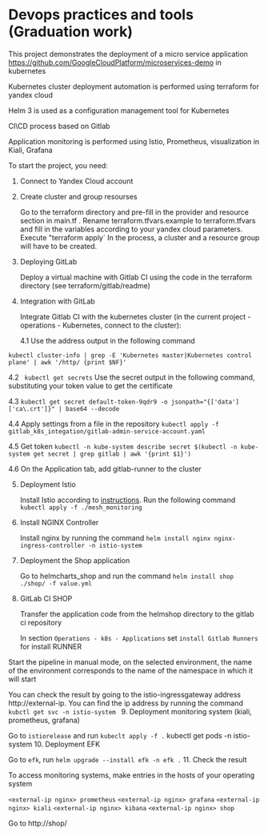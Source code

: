 # Devops practices and tools (Graduation work)
This project demonstrates the deployment of a micro service application https://github.com/GoogleCloudPlatform/microservices-demo in kubernetes <p>
Kubernetes cluster deployment automation is performed using terraform for yandex cloud <p>
Helm 3 is used as a configuration management tool for Kubernetes <p>
CI\CD process based on Gitlab<p>
Application monitoring is performed using Istio, Prometheus, visualization in Kiali, Grafana <p>

To start the project, you need: <p>
1. Connect to Yandex Cloud account<p> 

2. Create cluster and group resourses <p>
Go to the terraform directory and pre-fill in the provider and resource section in main.tf .
Rename terraform.tfvars.example to terraform.tfvars and fill in the variables according to your yandex cloud parameters.
Execute "terraform apply`
In the process, a cluster and a resource group will have to be created.

3. Deploying GitLab <p>
   Deploy a virtual machine with Gitlab CI using the code in the terraform directory (see terraform/gitlab/readme)<p>

4. Integration with GitLab <p>
   Integrate Gitlab CI with the kubernetes cluster (in the current project - operations - Kubernetes, connect to the cluster):
   
   4.1 Use the address output in the following command
 
 ``` kubectl cluster-info | grep -E 'Kubernetes master|Kubernetes control plane' | awk '/http/ {print $NF}' ```

   4.2  ``` kubectl get secrets```  Use the secret output in the following command, substituting your token value to get the certificate

   4.3 ``` kubectl get secret default-token-9qdr9 -o jsonpath="{['data']['ca\.crt']}" | base64 --decode  ```

   4.4 Apply settings from a file in the repository ``` kubectl apply -f gitlab_k8s_integation/gitlab-admin-service-account.yaml ```
    
   4.5 Get token ``kubectl -n kube-system describe secret $(kubectl -n kube-system get secret | grep gitlab | awk '{print $1}') ``
 
   4.6 On the Application tab, add gitlab-runner to the cluster </p>

5. Deployment Istio <p>
   Install Istio according to [instructions]( https://istio.io/latest/docs/setup/getting-started/). 
   Run the following command ``` kubectl apply -f ./mesh_monitoring  ```

6. Install NGINX Controller <p>
   Install nginx by running the command ``helm install nginx nginx-ingress-controller -n istio-system``

7. Deployment the Shop application <p>
   Go to helmcharts_shop and run the command ``helm install shop ./shop/ -f value.yml``

8. GitLab CI SHOP<p>
   
   Transfer the application code from the helmshop directory to the gitlab ci repository 
   
   In section ``Operations - k8s - Applications`` set ``install Gitlab Runners`` for install RUNNER 
   
  Start the pipeline in manual mode, on the selected environment, the name of the environment corresponds to the name of the namespace in which it will start

   You can check the result by going to the istio-ingressgateway address http://external-ip. You can find the ip address by running the command ``kubctl get svc -n istio-system `` 
9. Deployment monitoring system (kiali, prometheus, grafana) <p>
   Go to ``istiorelease`` and run ``kubeclt apply -f .``
   kubectl get pods -n istio-system 
10. Deployment EFK <p>
    Go to ``efk``, run ``helm upgrade --install efk -n efk .``
11. Check the result <p>
    To access monitoring systems, make entries in the hosts of your operating system

   ``<external-ip nginx> prometheus``
   ``<external-ip nginx> grafana``
   ``<external-ip nginx> kiali``
   ``<external-ip nginx> kibana``
   ``<external-ip nginx> shop``
   
  Go to http://shop/
